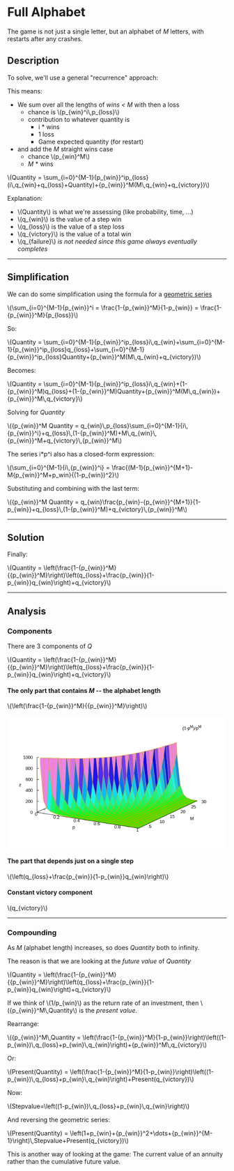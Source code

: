 # Full Alphabet

The game is not just a single letter, but an alphabet of *M* letters, with restarts after any crashes.

## Description

To solve, we'll use a general "recurrence" approach:

This means:

* We sum over all the lengths of *wins < M* with then a loss
  * chance is \\(p_{win}\^i\\,p_{loss}\\)
  * contribution to whatever quantity is
    * i * wins
    * 1 loss
    * Game expected quantity (for restart)
* and add the *M* straight wins case
  * chance \\(p_{win}\^M\\)
  * *M* * wins

\\(Quantity = \sum_{i=0}\^{M-1}{p_{win}}\^ip_{loss}(i\\,q_{win}+q_{loss}+Quantity)+{p_{win}}\^M(M\\,q_{win}+q_{victory})\\)

Explanation:
* \\(Quantity\\) is what we're assessing (like probability, time, ...)
* \\(q_{win}\\) is the value of a step win
* \\(q_{loss}\\) is the value of a step loss
* \\(q_{victory}\\) is the value of a total win
* \\(q_{failure}\\) *is not needed since this game always eventually completes*

----

## Simplification

We can do some simplification using the formula for a [geometric series](https://en.wikipedia.org/wiki/Geometric_series)

\\(\sum_{i=0}\^{M-1}{p_{win}}\^i = \frac{1-{p_{win}}^M}{1-p_{win}} = \frac{1-{p_{win}}^M}{p_{loss}}\\)

So:

\\(Quantity = \sum_{i=0}\^{M-1}{p_{win}}\^ip_{loss}i\\,q_{win}+\sum_{i=0}\^{M-1}{p_{win}}\^ip_{loss}q_{loss}+\sum_{i=0}\^{M-1}{p_{win}}\^ip_{loss}Quantity+{p_{win}}\^M(M\\,q_{win}+q_{victory})\\)

Becomes:

\\(Quantity = \sum_{i=0}\^{M-1}{p_{win}}\^ip_{loss}i\\,q_{win}+(1-{p_{win}}^M)q_{loss}+(1-{p_{win}}^M)Quantity+{p_{win}}\^M(M\\,q_{win})+{p_{win}}\^M\\,q_{victory}\\)

Solving for *Quantity*

\\({p_{win}}^M Quantity = q_{win}\\,p_{loss}\sum_{i=0}\^{M-1}{i\\,{p_{win}}\^i}+q_{loss}\\,(1-{p_{win}}^M)+M\\,q_{win}\\,{p_{win}}\^M+q_{victory}\\,{p_{win}}\^M\\)

The series i*p^i also has a closed-form expression:

\\(\sum_{i=0}\^{M-1}{i\\,{p_{win}}\^i} = \frac{(M-1){p_{win}}^{M+1}-M{p_{win}}^M+p_win}{(1-p_{win})^2}\\)

Substituting and combining with the last term:

\\({p_{win}}^M Quantity = q_{win}\frac{p_{win}-{p_{win}}^{M+1}}{1-p_{win}}+q_{loss}\\,(1-{p_{win}}^M)+q_{victory}\\,{p_{win}}\^M\\)

-----------------
## Solution 
Finally:

\\(Quantity = \left(\frac{1-{p_{win}}^M}{{p_{win}}^M}\right)\left(q_{loss}+\frac{p_{win}}{1-p_{win}}q_{win}\right)+q_{victory}\\)

----------
## Analysis

### Components

There are 3 components of *Q*
 
\\(Quantity = \left(\frac{1-{p_{win}}^M}{{p_{win}}^M}\right)\left(q_{loss}+\frac{p_{win}}{1-p_{win}}q_{win}\right)+q_{victory}\\)

#### The only part that contains *M* -- the alphabet length

\\(\left(\frac{1-{p_{win}}^M}{{p_{win}}^M}\right)\\)

![](images/component1.png)

#### The part that depends just on a single step

\\(\left(q_{loss}+\frac{p_{win}}{1-p_{win}}q_{win}\right)\\)

#### Constant victory component

\\(q_{victory}\\)

----------------

### Compounding

As *M* (alphabet length) increases, so does *Quantity* both to infinity. 

The reason is that we are looking at the *future value* of *Quantity*
 
\\(Quantity = \left(\frac{1-{p_{win}}^M}{{p_{win}}^M}\right)\left(q_{loss}+\frac{p_{win}}{1-p_{win}}q_{win}\right)+q_{victory}\\)

If we think of \\(1/p_{win}\\) as the return rate of an investment, then \\({p_{win}}^M\\,Quantity\\) is the *present value*.

Rearrange:

\\({p_{win}}^M\\,Quantity = \left(\frac{1-{p_{win}}^M}{1-p_{win}}\right)\left((1-p_{win})\\,q_{loss}+p_{win}\\,q_{win}\right)+{p_{win}}^M\\,q_{victory}\\)

Or:

\\(Present(Quantity) = \left(\frac{1-{p_{win}}^M}{1-p_{win}}\right)\left((1-p_{win})\\,q_{loss}+p_{win}\\,q_{win}\right)+Present(q_{victory})\\)

Now:

\\(Stepvalue=\left((1-p_{win})\\,q_{loss}+p_{win}\\,q_{win}\right)\\)

And reversing the geometric series:

\\(Present(Quantity) = \left(1+p_{win}+{p_{win}}^2+\dots+{p_{win}}^{M-1}\right)\\,Stepvalue+Present(q_{victory})\\)

This is another way of looking at the game: The current value of an annuity rather than the cumulative future value.



